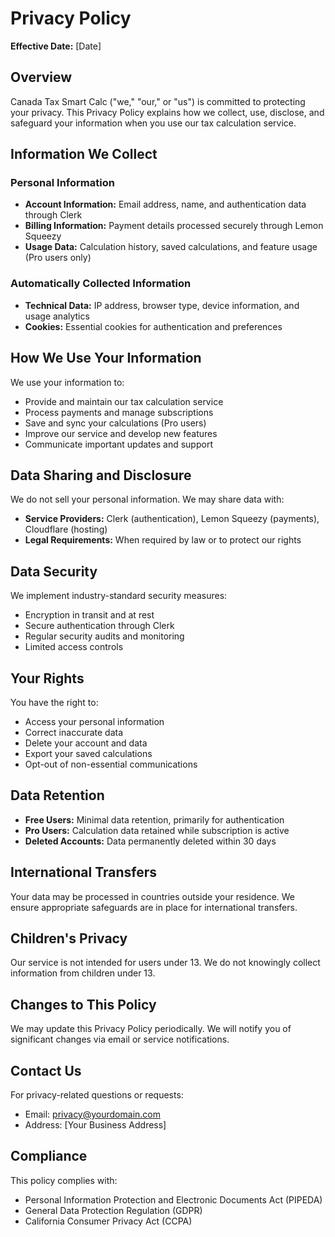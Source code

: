# Privacy Policy

**Effective Date:** [Date]

## Overview

Canada Tax Smart Calc ("we," "our," or "us") is committed to protecting your privacy. This Privacy Policy explains how we collect, use, disclose, and safeguard your information when you use our tax calculation service.

## Information We Collect

### Personal Information
- **Account Information:** Email address, name, and authentication data through Clerk
- **Billing Information:** Payment details processed securely through Lemon Squeezy
- **Usage Data:** Calculation history, saved calculations, and feature usage (Pro users only)

### Automatically Collected Information
- **Technical Data:** IP address, browser type, device information, and usage analytics
- **Cookies:** Essential cookies for authentication and preferences

## How We Use Your Information

We use your information to:
- Provide and maintain our tax calculation service
- Process payments and manage subscriptions
- Save and sync your calculations (Pro users)
- Improve our service and develop new features
- Communicate important updates and support

## Data Sharing and Disclosure

We do not sell your personal information. We may share data with:
- **Service Providers:** Clerk (authentication), Lemon Squeezy (payments), Cloudflare (hosting)
- **Legal Requirements:** When required by law or to protect our rights

## Data Security

We implement industry-standard security measures:
- Encryption in transit and at rest
- Secure authentication through Clerk
- Regular security audits and monitoring
- Limited access controls

## Your Rights

You have the right to:
- Access your personal information
- Correct inaccurate data
- Delete your account and data
- Export your saved calculations
- Opt-out of non-essential communications

## Data Retention

- **Free Users:** Minimal data retention, primarily for authentication
- **Pro Users:** Calculation data retained while subscription is active
- **Deleted Accounts:** Data permanently deleted within 30 days

## International Transfers

Your data may be processed in countries outside your residence. We ensure appropriate safeguards are in place for international transfers.

## Children's Privacy

Our service is not intended for users under 13. We do not knowingly collect information from children under 13.

## Changes to This Policy

We may update this Privacy Policy periodically. We will notify you of significant changes via email or service notifications.

## Contact Us

For privacy-related questions or requests:
- Email: privacy@yourdomain.com
- Address: [Your Business Address]

## Compliance

This policy complies with:
- Personal Information Protection and Electronic Documents Act (PIPEDA)
- General Data Protection Regulation (GDPR)
- California Consumer Privacy Act (CCPA)
